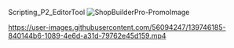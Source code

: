 Scripting_P2_EditorTool
![ShopBuilderPro-PromoImage](https://user-images.githubusercontent.com/56094247/139746121-a7ab2584-3773-496e-afa8-7b95809bd2dc.png)




https://user-images.githubusercontent.com/56094247/139746185-840144b6-1089-4e6d-a31d-79762e45d159.mp4
